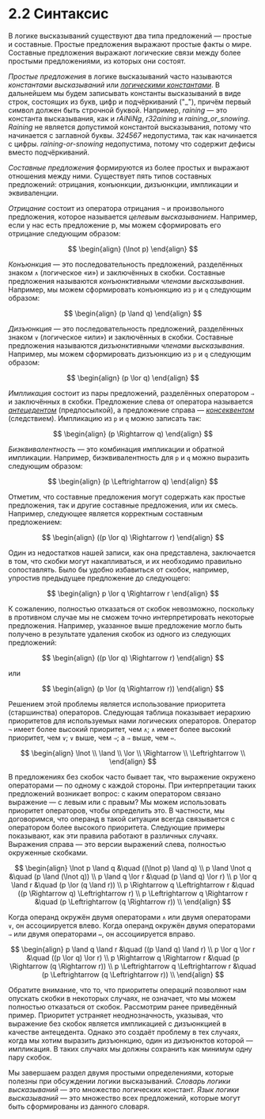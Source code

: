 # 2.2 Синтаксис

В логике высказываний существуют два типа предложений — простые и составные. Простые предложения выражают простые факты о мире. Составные предложения выражают логические связи между более простыми предложениями, из которых они состоят.

_Простые предложения_ в логике высказываний часто называются _константами высказываний_ или [_логическими константами_](https://azbyka.ru/otechnik/Spravochniki/slovar-po-logike/182). В дальнейшем мы будем записывать константы высказываний в виде строк, состоящих из букв, цифр и подчёркиваний ("_"), причём первый символ должен быть строчной буквой. Например, _raining_ — это константа высказывания, как и _rAiNiNg_, _r32aining_ и _raining_or_snowing_. _Raining_ не является допустимой константой высказывания, потому что начинается с заглавной буквы. _324567_ недопустима, так как начинается с цифры. _raining-or-snowing_ недопустима, потому что содержит дефисы вместо подчёркиваний.

_Составные предложения_ формируются из более простых и выражают отношения между ними. Существует пять типов составных предложений: отрицания, конъюнкции, дизъюнкции, импликации и эквиваленции.

_Отрицание_ состоит из оператора отрицания `¬` и произвольного предложения, которое называется _целевым высказыванием_. Например, если у нас есть предложение p, мы можем сформировать его отрицание следующим образом:

$$
\begin{align}
(\lnot p)
\end{align}
$$

_Конъюнкция_ — это последовательность предложений, разделённых знаком `∧` (логическое «и») и заключённых в скобки. Составные предложения называются _конъюнктивными членами высказывания_. Например, мы можем сформировать конъюнкцию из `p` и `q` следующим образом:

$$
\begin{align}
(p \land q)
\end{align}
$$

_Дизъюнкция_ — это последовательность предложений, разделённых знаком `∨` (логическое «или») и заключённых в скобки. Составные предложения называются _дизъюнктивными членами высказывания_. Например, мы можем сформировать дизъюнкцию из `p` и `q` следующим образом:

$$
\begin{align}
(p \lor q)
\end{align}
$$

_Импликация_ состоит из пары предложений, разделённых оператором `⇒` и заключённых в скобки. Предложение слева от оператора называется [_антецедентом_](https://azbyka.ru/otechnik/Spravochniki/slovar-po-logike/20) (предпосылкой), а предложение справа — [_консеквентом_](https://azbyka.ru/otechnik/Spravochniki/slovar-po-logike/20) (следствием). Импликацию из `p` и `q` можно записать так:

$$
\begin{align}
(p \Rightarrow q)
\end{align}
$$

_Биэквивалентность_ — это комбинация импликации и обратной импликации. Например, биэквивалентность для `p` и `q` можно выразить следующим образом:

$$
\begin{align}
(p \Leftrightarrow q)
\end{align}
$$

Отметим, что составные предложения могут содержать как простые предложения, так и другие составные предложения, или их смесь. Например, следующее является корректным составным предложением:

$$
\begin{align}
((p \lor q) \Rightarrow r)
\end{align}
$$

Один из недостатков нашей записи, как она представлена, заключается в том, что скобки могут накапливаться, и их необходимо правильно сопоставлять. Было бы удобно избавиться от скобок, например, упростив предыдущее предложение до следующего:

$$
\begin{align}
p \lor q \Rightarrow r
\end{align}
$$

К сожалению, полностью отказаться от скобок невозможно, поскольку в противном случае мы не сможем точно интерпретировать некоторые предложения. Например, указанное выше предложение могло быть получено в результате удаления скобок из одного из следующих предложений:

$$
\begin{align}
((p \lor q) \Rightarrow r)
\end{align}
$$

или

$$
\begin{align}
(p \lor (q \Rightarrow r))
\end{align}
$$

Решением этой проблемы является использование приоритета (старшинства) операторов. Следующая таблица показывает иерархию приоритетов для используемых нами логических операторов. Оператор `¬` имеет более высокий приоритет, чем `∧`; `∧` имеет более высокий приоритет, чем `∨`; `∨` выше, чем `⇒`; а `⇒` выше, чем `⇔`.

$$
\begin{align}
\lnot \\
\land \\
\lor \\
\Rightarrow \\
\Leftrightarrow \\
\end{align}
$$

В предложениях без скобок часто бывает так, что выражение окружено операторами — по одному с каждой стороны. При интерпретации таких предложений возникает вопрос: с каким оператором связано выражение — с левым или с правым? Мы можем использовать приоритет операторов, чтобы определить это. В частности, мы договоримся, что операнд в такой ситуации всегда связывается с оператором более высокого приоритета. Следующие примеры показывают, как эти правила работают в различных случаях. Выражения справа — это версии выражений слева, полностью окруженные скобками.

$$
\begin{align}
\lnot p \land q &\quad ((\lnot p) \land q) \\
p \land \lnot q &\quad (p \land (\lnot q)) \\
p \land q \lor r &\quad (p \land q) \lor r) \\
p \lor q \land r &\quad (p \lor (q \land r)) \\
p \Rightarrow q \Leftrightarrow r &\quad ((p \Rightarrow q) \Leftrightarrow r) \\
p \Leftrightarrow q \Rightarrow r &\quad (p \Leftrightarrow (q \Rightarrow r)) \\
\end{align}
$$

Когда операнд окружён двумя операторами `∧` или двумя операторами `∨`, он ассоциируется влево. Когда операнд окружён двумя операторами `⇒` или двумя операторами `⇔`, он ассоциируется вправо.

$$
\begin{align}
p \land q \land r &\quad ((p \land q) \land r) \\
p \lor q \lor r &\quad ((p \lor q) \lor r) \\
p \Rightarrow q \Rightarrow r &\quad (p \Rightarrow (q \Rightarrow r)) \\
p \Leftrightarrow q \Leftrightarrow r &\quad (p \Leftrightarrow (q \Leftrightarrow r)) \\
\end{align}
$$

Обратите внимание, что то, что приоритеты операций позволяют нам опускать скобки в некоторых случаях, не означает, что мы можем полностью отказаться от скобок. Рассмотрим ранее приведённый пример. Приоритет устраняет неоднозначность, указывая, что выражение без скобок является импликацией с дизъюнкцией в качестве антецедента. Однако это создаёт проблему в тех случаях, когда мы хотим выразить дизъюнкцию, один из дизъюнктов которой — импликация. В таких случаях мы должны сохранить как минимум одну пару скобок.

Мы завершаем раздел двумя простыми определениями, которые полезны при обсуждении логики высказываний. _Словарь логики высказываний_ — это множество логических констант. _Язык логики высказываний_ — это множество всех предложений, которые могут быть сформированы из данного словаря.
